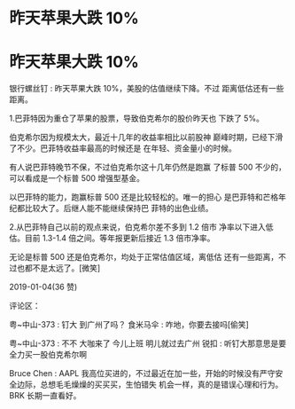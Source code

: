 # 昨天苹果大跌 10%

# 昨天苹果大跌 10%

银行螺丝钉 : 昨天苹果大跌 10%，美股的估值继续下降。不过 距离低估还有一些距离。

1.巴菲特因为重仓了苹果的股票，导致伯克希尔的股价昨天也 下跌了 5%。

伯克希尔因为规模太大，最近十几年的收益率相比以前股神 巅峰时期，已经下滑了不少。巴菲特收益率最高的时候还是 在年轻、资金量小的时候。

有人说巴菲特晚节不保，不过伯克希尔这十几年仍然是跑赢 了标普 500 不少的，可以看成是一个标普 500 增强型基金。

以巴菲特的能力，跑赢标普 500 还是比较轻松的。唯一的担心 是巴菲特和芒格年纪都比较大了。后继人能不能继续保持巴 菲特的出色业绩。

2.从巴菲特自己以前的观点来说，伯克希尔差不多到 1.2 倍市 净率以下进入低估。目前 1.3-1.4 倍之间。等年报更新后接近 1.3 倍市净率。

无论是标普 500 还是伯克希尔，均处于正常估值区域，离低估 还有一些距离，不过也都不是太远了。[微笑]

2019-01-04(36 赞)

评论区：

粤~中山-373 : 钉大 到广州了吗？ 食米马伞 : 咋地，你要去接吗[偷笑]

粤~中山-373 : 不不 大咖来了 今儿上班 明儿就过去广州 锐扣 : 听钉大那意思是要全力买一股伯克希尔啊

Bruce Chen : AAPL 我高位买进的，不过最近在加一些，开始的时候没有严守安全边际，总想毛毛燥燥的买买买，生怕错失 机会一样，真的是错误心理和行为。BRK 长期一直看好。
